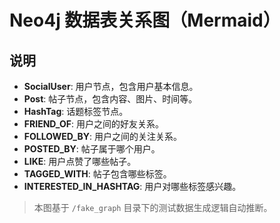 # Neo4j 数据表关系图（Mermaid）



## 说明
- **SocialUser**: 用户节点，包含用户基本信息。
- **Post**: 帖子节点，包含内容、图片、时间等。
- **HashTag**: 话题标签节点。
- **FRIEND_OF**: 用户之间的好友关系。
- **FOLLOWED_BY**: 用户之间的关注关系。
- **POSTED_BY**: 帖子属于哪个用户。
- **LIKE**: 用户点赞了哪些帖子。
- **TAGGED_WITH**: 帖子包含哪些标签。
- **INTERESTED_IN_HASHTAG**: 用户对哪些标签感兴趣。

> 本图基于 `/fake_graph` 目录下的测试数据生成逻辑自动推断。